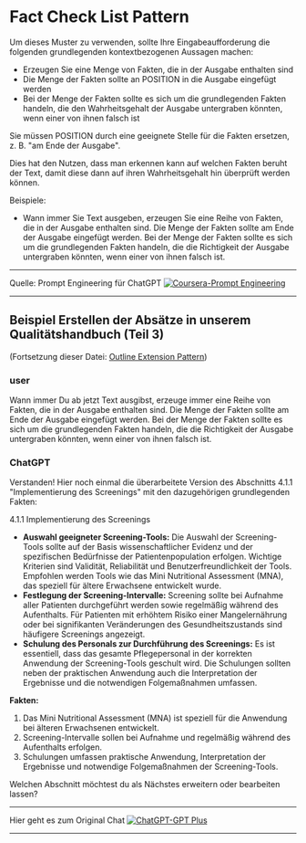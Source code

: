 # Fact Check List Pattern

Um dieses Muster zu verwenden, sollte Ihre Eingabeaufforderung die folgenden grundlegenden kontextbezogenen Aussagen machen:

- Erzeugen Sie eine Menge von Fakten, die in der Ausgabe enthalten sind
- Die Menge der Fakten sollte an POSITION in die Ausgabe eingefügt werden
- Bei der Menge der Fakten sollte es sich um die grundlegenden Fakten handeln, die den Wahrheitsgehalt der Ausgabe untergraben könnten, wenn einer von ihnen falsch ist

Sie müssen POSITION durch eine geeignete Stelle für die Fakten ersetzen, z. B. "am Ende der Ausgabe".

Dies hat den Nutzen, dass man erkennen kann auf welchen Fakten beruht der Text, damit diese dann auf ihren Wahrheitsgehalt hin überprüft werden können.

Beispiele:

- Wann immer Sie Text ausgeben, erzeugen Sie eine Reihe von Fakten, die in der Ausgabe enthalten sind. Die Menge der Fakten sollte am Ende der Ausgabe eingefügt werden. Bei der Menge der Fakten sollte es sich um die grundlegenden Fakten handeln, die die Richtigkeit der Ausgabe untergraben könnten, wenn einer von ihnen falsch ist.

---

Quelle: Prompt Engineering für ChatGPT [![Coursera-Prompt Engineering](https://img.shields.io/badge/Coursera-Prompt%20Engineering-0078D4)](https://www.coursera.org/learn/prompt-engineering/home/info)

---

## Beispiel Erstellen der Absätze in unserem Qualitätshandbuch (Teil 3)

(Fortsetzung dieser Datei: [Outline Extension Pattern](outline_expansion_pattern.md))

### user

Wann immer Du ab jetzt Text ausgibst, erzeuge immer eine Reihe von Fakten, die in der Ausgabe enthalten sind. Die Menge der Fakten sollte am Ende der Ausgabe eingefügt werden. Bei der Menge der Fakten sollte es sich um die grundlegenden Fakten handeln, die die Richtigkeit der Ausgabe untergraben könnten, wenn einer von ihnen falsch ist.

### ChatGPT

Verstanden! Hier noch einmal die überarbeitete Version des Abschnitts 4.1.1 "Implementierung des Screenings" mit den dazugehörigen grundlegenden Fakten:

4.1.1 Implementierung des Screenings

- **Auswahl geeigneter Screening-Tools:** Die Auswahl der Screening-Tools sollte auf der Basis wissenschaftlicher Evidenz und der spezifischen Bedürfnisse der Patientenpopulation erfolgen. Wichtige Kriterien sind Validität, Reliabilität und Benutzerfreundlichkeit der Tools. Empfohlen werden Tools wie das Mini Nutritional Assessment (MNA), das speziell für ältere Erwachsene entwickelt wurde.
- **Festlegung der Screening-Intervalle:** Screening sollte bei Aufnahme aller Patienten durchgeführt werden sowie regelmäßig während des Aufenthalts. Für Patienten mit erhöhtem Risiko einer Mangelernährung oder bei signifikanten Veränderungen des Gesundheitszustands sind häufigere Screenings angezeigt.
- **Schulung des Personals zur Durchführung des Screenings:** Es ist essentiell, dass das gesamte Pflegepersonal in der korrekten Anwendung der Screening-Tools geschult wird. Die Schulungen sollten neben der praktischen Anwendung auch die Interpretation der Ergebnisse und die notwendigen Folgemaßnahmen umfassen.

**Fakten:**

1. Das Mini Nutritional Assessment (MNA) ist speziell für die Anwendung bei älteren Erwachsenen entwickelt.
2. Screening-Intervalle sollen bei Aufnahme und regelmäßig während des Aufenthalts erfolgen.
3. Schulungen umfassen praktische Anwendung, Interpretation der Ergebnisse und notwendige Folgemaßnahmen der Screening-Tools.

Welchen Abschnitt möchtest du als Nächstes erweitern oder bearbeiten lassen?

---

Hier geht es zum Original Chat [![ChatGPT-GPT Plus](https://img.shields.io/badge/ChatGPT-GPT%20Plus-008080)](https://chat.openai.com/share/316fbee8-c02b-4c8a-a185-85aac78da883)

---
